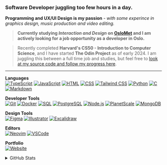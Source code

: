 ### Software Developer juggling too few hours in a day.
**Programming and UX/UI Design is my passion** - _with some experince in graphics design, music production and video editing._

> **Currently studying _Interaction and Design_ on [OsloMet](https://oslomet.no) and I am actively looking for a job opportunity as a developer in Oslo.**

> Recently completed **Harvard's CS50 - Introduction to Computer Science**, and I have started **The Odin Project** as of early 2024.
> I am juggling this between a full time job and studies, but feel free to [look at my source code and follow my progress here](https://github.com/RubenOdegard/the-odin-project).

---

**Languages**  
[![TypeScript](https://img.shields.io/badge/TypeScript-007ACC?style=flat-square&logo=typescript&logoColor=white)](https://www.typescriptlang.org/)
[![JavaScript](https://img.shields.io/badge/JavaScript-F7DF1E?style=flat-square&logo=javascript&logoColor=black)](https://developer.mozilla.org/en-US/docs/Web/JavaScript)
[![HTML](https://img.shields.io/badge/HTML-E34F26?style=flat-square&logo=html5&logoColor=white)](https://developer.mozilla.org/en-US/docs/Web/HTML)
[![CSS](https://img.shields.io/badge/CSS-1572B6?style=flat-square&logo=css3&logoColor=white)](https://developer.mozilla.org/en-US/docs/Web/CSS)
[![Tailwind CSS](https://img.shields.io/badge/Tailwind_CSS-38B2AC?style=flat-square&logo=tailwind-css&logoColor=white)](https://tailwindcss.com/)
[![Python](https://img.shields.io/badge/Python-3776AB?style=flat-square&logo=python&logoColor=white)](https://www.python.org/)
[![C](https://img.shields.io/badge/C-A8B9CC?style=flat-square&logo=c&logoColor=white)](https://en.wikipedia.org/wiki/C_(programming_language))
[![Markdown](https://img.shields.io/badge/Markdown-000000?style=flat-square&logo=markdown&logoColor=white)](https://www.markdownguide.org/)


**Developer Tools**  
[![Git](https://img.shields.io/badge/Git-F05032?style=flat-square&logo=git&logoColor=white)](https://git-scm.com/)
[![Docker](https://img.shields.io/badge/Docker-2496ED?style=flat-square&logo=docker&logoColor=white)](https://www.docker.com/)
[![SQL](https://img.shields.io/badge/SQL-4479A1?style=flat-square&logo=sql&logoColor=white)](https://www.sql.org/)
[![PostgreSQL](https://img.shields.io/badge/PostgreSQL-336791?style=flat-square&logo=postgresql&logoColor=white)](https://www.postgresql.org/)
[![Node.js](https://img.shields.io/badge/Node.js-339933?style=flat-square&logo=node.js&logoColor=white)](https://nodejs.org/)
[![PlanetScale](https://img.shields.io/badge/PlanetScale-40B14E?style=flat-square&logo=planetscale&logoColor=white)](https://planetscale.com/)
[![MongoDB](https://img.shields.io/badge/MongoDB-47A248?style=flat-square&logo=mongodb&logoColor=white)](https://www.mongodb.com/)


**Design Tools**  
[![Figma](https://img.shields.io/badge/Figma-F24E1E?style=flat-square&logo=figma&logoColor=white)](https://www.figma.com/)
[![Illustrator](https://img.shields.io/badge/Illustrator-FF9A00?style=flat-square&logo=adobe-illustrator&logoColor=white)](https://www.adobe.com/products/illustrator.html)
[![Excalidraw](https://img.shields.io/badge/Excalidraw-000000?style=flat-square&logo=excalidraw&logoColor=white)](https://excalidraw.com/)


**Editors**  
[![Neovim](https://img.shields.io/badge/Neovim-57A143?style=flat-square&logo=neovim&logoColor=white)](https://neovim.io/)
[![VSCode](https://img.shields.io/badge/VS_Code-007ACC?style=flat-square&logo=visual-studio-code&logoColor=white)](https://code.visualstudio.com/)

**Portfolio**  
[![Website](https://img.shields.io/badge/Portfolio-RubenOdegard.com-026476?style=flat-square&logo=google-chrome&logoColor=white)](https://www.rubenodegard.com)  



<details>
<summary>GitHub Stats</summary>
  
[![Top Languages](https://github-readme-stats.vercel.app/api/top-langs/?username=rubenodegard&layout=compact&theme=dark)](https://github.com/rubenodegard)
[![GitHub Stats](https://github-readme-stats.vercel.app/api?username=rubenodegard&show_icons=true&hide=contribs&theme=dark)](https://github.com/rubenodegard)  

</details>


